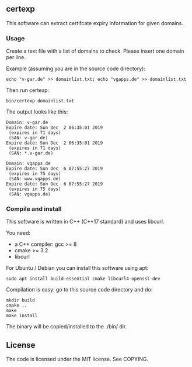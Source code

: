 ## certexp

This software can extract certifcate expiry information for given domains.

### Usage
Create a text file with a list of domains to check. Please insert one domain
per line.

Example (assuming you are in the source code directory):

```
echo "v-gar.de" >> domainlist.txt; echo "vgapps.de" >> domainlist.txt
```

Then run certexp:

```
bin/certexp domainlist.txt
```

The output looks like this:

```
Domain: v-gar.de
Expire date: Sun Dec  2 06:35:01 2019
 (expires in 71 days)
 (SAN: v-gar.de)
Expire date: Sun Dec  2 06:35:01 2019
 (expires in 71 days)
 (SAN: *.v-gar.de)

Domain: vgapps.de
Expire date: Sun Dec  6 07:55:27 2019
 (expires in 75 days)
 (SAN: www.vgapps.de)
Expire date: Sun Dec  6 07:55:27 2019
 (expires in 75 days)
 (SAN: vgapps.de)
```

### Compile and install
This software is written in C++ (C++17 standard) and uses libcurl.

You need:

- a C++ compiler: gcc >= 8
- cmake >= 3.2
- libcurl

For Ubuntu / Debian you can install this software using apt:

```
sudo apt install build-essential cmake libcurl4-openssl-dev
```

Compilation is easy: go to this source code directory and do:

```
mkdir build
cmake ..
make
make install
```

The binary will be copied/installed to the ./bin/ dir.

## License

The code is licensed under the MIT license. See COPYING.
